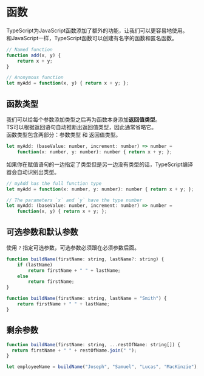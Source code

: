 # 函数
TypeScript为JavaScript函数添加了额外的功能，让我们可以更容易地使用。  
和JavaScript一样，TypeScript函数可以创建有名字的函数和匿名函数。 
```javascript
// Named function
function add(x, y) {
    return x + y;
}

// Anonymous function
let myAdd = function(x, y) { return x + y; };
```


## 函数类型
我们可以给每个参数添加类型之后再为函数本身添加**返回值类型**。  
TS可以根据返回语句自动推断出返回值类型，因此通常省略它。  
函数类型包含两部分：参数类型 和 返回值类型。  
```javascript
let myAdd: (baseValue: number, increment: number) => number =
    function(x: number, y: number): number { return x + y; };
```
如果你在赋值语句的一边指定了类型但是另一边没有类型的话，TypeScript编译器会自动识别出类型。
```javascript
// myAdd has the full function type
let myAdd = function(x: number, y: number): number { return x + y; };

// The parameters `x` and `y` have the type number
let myAdd: (baseValue: number, increment: number) => number =
    function(x, y) { return x + y; };
```

## 可选参数和默认参数
使用 `?` 指定可选参数，可选参数必须跟在必须参数后面。
```javascript
function buildName(firstName: string, lastName?: string) {
    if (lastName)
        return firstName + " " + lastName;
    else
        return firstName;
}

function buildName(firstName: string, lastName = "Smith") {
    return firstName + " " + lastName;
}
```

## 剩余参数
```javascript
function buildName(firstName: string, ...restOfName: string[]) {
  return firstName + " " + restOfName.join(" ");
}

let employeeName = buildName("Joseph", "Samuel", "Lucas", "MacKinzie");
```



